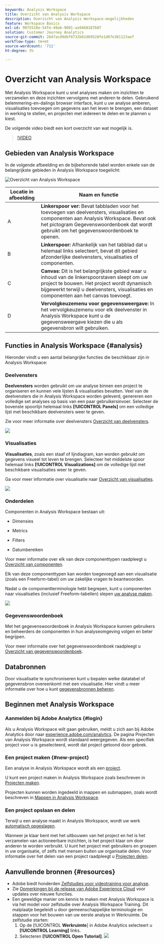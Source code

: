 ```yaml
---
keywords: Analysis Workspace
title: Overzicht van Analysis Workspace
description: Overzicht van Analysis Workspace-mogelijkheden
feature: Workspace Basics
exl-id: 9075518e-54fe-49a6-9601-aa9468187b8f
solution: Customer Journey Analytics
source-git-commit: 2647acd9dbf0732b02d69528fe1d07e381123aef
workflow-type: tm+mt
source-wordcount: '711'
ht-degree: 3%

---
```


# Overzicht van Analysis Workspace

Met Analysis Workspace kunt u snel analyses maken om inzichten te verzamelen en deze inzichten vervolgens met anderen te delen. Gebruikend belemmering-en-dalings browser interface, kunt u uw analyse amberen, visualisaties toevoegen om gegevens aan het leven te brengen, een dataset in werking te stellen, en projecten met iedereen te delen en te plannen u kiest.

De volgende video biedt een kort overzicht van wat mogelijk is.

>[!VIDEO](https://video.tv.adobe.com/v/26266/?quality=12)

## Gebieden van Analysis Workspace

In de volgende afbeelding en de bijbehorende tabel worden enkele van de belangrijkste gebieden in Analysis Workspace toegelicht:

![Overzicht van Analysis Workspace](assets/analysis-workspace-overvew.png)

| Locatie in afbeelding | Naam en functie |
|---------|----------|
| A | **Linkerspoor ver:** Bevat tabbladen voor het toevoegen van deelvensters, visualisaties en componenten aan Analysis Workspace. Bevat ook het pictogram Gegevenswoordenboek dat wordt gebruikt om het gegevenswoordenboek te openen. |
| B | **Linkerspoor:** Afhankelijk van het tabblad dat u helemaal links selecteert, bevat dit gebied afzonderlijke deelvensters, visualisaties of componenten. |
| C | **Canvas:** Dit is het belangrijkste gebied waar u inhoud van de linkerspoorstaven sleept om uw project te bouwen. Het project wordt dynamisch bijgewerkt terwijl u deelvensters, visualisaties en componenten aan het canvas toevoegt. |
| D | **Vervolgkeuzemenu voor gegevensweergave:** In het vervolgkeuzemenu voor elk deelvenster in Analysis Workspace kunt u de gegevensweergave kiezen die u als gegevensbron wilt gebruiken. |

## Functies in Analysis Workspace {#analysis}

Hieronder vindt u een aantal belangrijke functies die beschikbaar zijn in Analysis Workspace:

### Deelvensters

**Deelvensters** worden gebruikt om uw analyse binnen een project te organiseren en kunnen vele lijsten &amp; visualisaties bevatten. Veel van de deelvensters die in Analysis Workspace worden geleverd, genereren een volledige set analyses op basis van een paar gebruikersinvoer. Selecteer de bovenste spoorlijn helemaal links **[!UICONTROL Panels]** om een volledige lijst met beschikbare deelvensters weer te geven.

Zie voor meer informatie over deelvensters [Overzicht van deelvensters](/help/analysis-workspace/c-panels/panels.md).

![](assets/build-panels.png)

### Visualisaties

**Visualisaties**, zoals een staaf of lijndiagram, kan worden gebruikt om gegevens visueel tot leven te brengen. Selecteer het middelste spoor helemaal links **[!UICONTROL Visualizations]** om de volledige lijst met beschikbare visualisaties weer te geven.

Ga voor meer informatie over visualisatie naar [Overzicht van visualisaties](/help/analysis-workspace/visualizations/freeform-analysis-visualizations.md).

![](assets/build-visualizations.png)

### Onderdelen

Componenten in Analysis Workspace bestaan uit:

* Dimensies

* Metrics

* Filters

* Datumbereiken

Voor meer informatie over elk van deze componenttypen raadpleegt u [Overzicht van componenten](/help/components/overview.md).

Elk van deze componenttypen kan worden toegevoegd aan een visualisatie (zoals een Freeform-tabel) om uw zakelijke vragen te beantwoorden.

Nadat u de componentterminologie hebt begrepen, kunt u componenten naar visualisaties (inclusief Freeform-tabellen) slepen [uw analyse maken](/help/analysis-workspace/visualizations/freeform-table/freeform-table.md).

![](assets/build-components.png)

### Gegevenswoordenboek

Met het gegevenswoordenboek in Analysis Workspace kunnen gebruikers en beheerders de componenten in hun analyseomgeving volgen en beter begrijpen.

Voor meer informatie over het gegevenswoordenboek raadpleegt u [Overzicht van gegevenswoordenboek](/help/components/data-dictionary/data-dictionary-overview.md).

## Databronnen

Door visualisatie te synchroniseren kunt u bepalen welke datatabel of gegevensbron overeenkomt met een visualisatie. Hier vindt u meer informatie over hoe u kunt [gegevensbronnen beheren](/help/analysis-workspace/visualizations/t-sync-visualization.md).

## Beginnen met Analysis Workspace

### Aanmelden bij Adobe Analytics {#login}

Als u Analysis Workspace wilt gaan gebruiken, meldt u zich aan bij Adobe Analytics door naar [experience.adobe.com/analytics](https://experience.adobe.com/analytics). De pagina Projecten van Analysis Workspace wordt standaard weergegeven. Als een specifiek project voor u is geselecteerd, wordt dat project getoond door gebrek.

### Een project maken {#new-project}

Een analyse in Analysis Workspace wordt als een [project](/help/analysis-workspace/build-workspace-project/freeform-overview.md).

U kunt een project maken in Analysis Workspace zoals beschreven in [Projecten maken](/help/analysis-workspace/build-workspace-project/create-projects.md).

Projecten kunnen worden ingedeeld in mappen en submappen, zoals wordt beschreven in [Mappen in Analysis Workspace](/help/analysis-workspace/build-workspace-project/workspace-folders/about-folders.md).

### Een project opslaan en delen

Terwijl u een analyse maakt in Analysis Workspace, wordt uw werk [automatisch opgeslagen](/help/analysis-workspace/build-workspace-project/save-projects.md).

Wanneer je klaar bent met het uitbouwen van het project en het is het verzamelen van actioneerbare inzichten, is het project klaar om door anderen te worden verbruikt. U kunt het project met gebruikers en groepen in uw organisatie, of zelfs met mensen buiten uw organisatie delen. Voor informatie over het delen van een project raadpleegt u [Projecten delen](/help/analysis-workspace/curate-share/share-projects.md).

## Aanvullende bronnen {#resources}

* Adobe biedt honderden [Zelfstudies voor videotraining voor analyse](https://experienceleague.adobe.com/docs/analytics-learn/tutorials/overview.html).
* Zie [Opmerkingen bij de release van Adobe Experience Cloud](https://experienceleague.adobe.com/docs/release-notes/experience-cloud/current.html#analytics) voor updates over nieuwe functies.
* Een geweldige manier om kennis te maken met Analysis Workspace is via het model voor zelfstudie over Analysis Workspace Training. Dit malplaatje begeleidt u door gemeenschappelijke terminologie en stappen voor het bouwen van uw eerste analyse in Werkruimte. De zelfstudie starten:
   1. Op de [!UICONTROL **Werkruimte**] in Adobe Analytics selecteert u **[!UICONTROL Learning]** links.
   1. Selecteren **[!UICONTROL Open Tutorial]**.
      ![](assets/training-tutorial.png)
